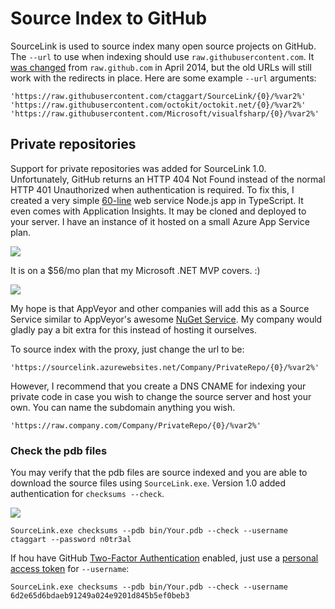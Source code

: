 # Source Index to GitHub

SourceLink is used to source index many open source projects on GitHub. The `--url` to use when indexing should use `raw.githubusercontent.com`. It [was changed](https://developer.github.com/changes/2014-04-25-user-content-security/) from `raw.github.com` in April 2014, but the old URLs will still work with the redirects in place. Here are some example `--url` arguments:

    'https://raw.githubusercontent.com/ctaggart/SourceLink/{0}/%var2%'
    'https://raw.githubusercontent.com/octokit/octokit.net/{0}/%var2%'
    'https://raw.githubusercontent.com/Microsoft/visualfsharp/{0}/%var2%'

## Private repositories
Support for private repositories was added for SourceLink 1.0. Unfortunately, GitHub returns an HTTP 404 Not Found instead of the normal HTTP 401 Unauthorized  when authentication is required. To fix this, I created a very simple [60-line](https://github.com/ctaggart/SourceLink-Proxy/blob/master/server.ts) web service Node.js app in TypeScript. It even comes with Application Insights. It may be cloned and deployed to your server. I have an instance of it hosted on a small Azure App Service plan.

![](https://cloud.githubusercontent.com/assets/80104/8506354/a4e8fa6e-21c4-11e5-9f13-5ee8abbd9d64.png)

It is on a $56/mo plan that my Microsoft .NET MVP covers. :)

![](https://cloud.githubusercontent.com/assets/80104/8506413/9a9dd964-21c7-11e5-9346-c94110cb1ddd.png)

My hope is that AppVeyor and other companies will add this as a Source Service similar to AppVeyor's awesome [NuGet Service](http://www.appveyor.com/docs/nuget). My company would gladly pay a bit extra for this instead of hosting it ourselves.

To source index with the proxy, just change the url to be:

    'https://sourcelink.azurewebsites.net/Company/PrivateRepo/{0}/%var2%'

However, I recommend that you create a DNS CNAME for indexing your private code in case you wish to change the source server and host your own. You can name the subdomain anything you wish.

    'https://raw.company.com/Company/PrivateRepo/{0}/%var2%'

### Check the pdb files

You may verify that the pdb files are source indexed and you are able to download the source files using `SourceLink.exe`. Version 1.0 added authentication for `checksums --check`.

![](https://cloud.githubusercontent.com/assets/80104/8490571/17833b10-20e0-11e5-85ac-ccd99907baf0.png)

```
SourceLink.exe checksums --pdb bin/Your.pdb --check --username ctaggart --password n0tr3al
```

If hou have GitHub [Two-Factor Authentication](https://help.github.com/articles/about-two-factor-authentication/) enabled, just use a [personal access token](https://help.github.com/articles/creating-an-access-token-for-command-line-use/) for `--username`:

```
SourceLink.exe checksums --pdb bin/Your.pdb --check --username 6d2e65d6bdaeb91249a024e9201d845b5ef0beb3
```
